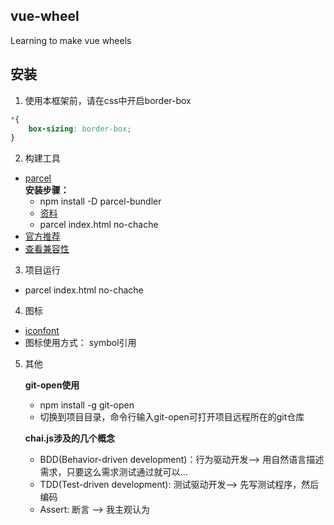 ## vue-wheel
Learning to make vue wheels

## 安装
1. 使用本框架前，请在css中开启border-box
```css
*{
    box-sizing: border-box;
}
```
2. 构建工具
- [parcel](https://parceljs.org/)  
    **安装步骤：**     
    - npm install -D parcel-bundler 
    - [资料](https://cn.vuejs.org/v2/guide/installation.html#Parcel)
    - parcel index.html no-chache
- [官方推荐](https://cn.vuejs.org/v2/guide/installation.html#Parcel)
- [查看兼容性](https://caniuse.com/)

3. 项目运行
- parcel index.html no-chache

4. 图标
- [iconfont](http://www.iconfont.cn/home/index?spm=a313x.7781069.1998910419.2.WeXcRo)
- 图标使用方式： symbol引用
5. 其他  

    **git-open使用**  
    - npm install -g git-open
    - 切换到项目目录，命令行输入git-open可打开项目远程所在的git仓库

    **chai.js涉及的几个概念**  
    - BDD(Behavior-driven development)：行为驱动开发--> 用自然语言描述需求，只要这么需求测试通过就可以...
    - TDD(Test-driven development): 测试驱动开发--> 先写测试程序，然后编码
    - Assert: 断言 --> 我主观认为
